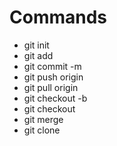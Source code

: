 # Commands
- git init
- git add
- git commit -m
- git push origin
- git pull origin
- git checkout -b
- git checkout
- git merge
- git clone